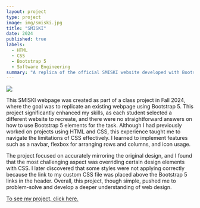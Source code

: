 ```yaml
---
layout: project
type: project
image: img/smiski.jpg
title: "SMISKI"
date: 2024
published: true
labels:
  - HTML
  - CSS
  - Bootstrap 5
  - Software Engineering
summary: "A replica of the official SMISKI website developed with Bootstrap."
---
```


<img class="img-fluid" src="../img/smiski-screenshot.png">

This SMISKI webpage was created as part of a class project in Fall 2024, where the goal was to replicate an existing webpage using Bootstrap 5. This project significantly enhanced my skills, as each student selected a different website to recreate, and there were no straightforward answers on how to use Bootstrap 5 elements for the task. Although I had previously worked on projects using HTML and CSS, this experience taught me to navigate the limitations of CSS effectively. I learned to implement features such as a navbar, flexbox for arranging rows and columns, and icon usage.

The project focused on accurately mirroring the original design, and I found that the most challenging aspect was overriding certain design elements with CSS. I later discovered that some styles were not applying correctly because the link to my custom CSS file was placed above the Bootstrap 5 links in the header. Overall, this project, though simple, pushed me to problem-solve and develop a deeper understanding of web design.

<a href="https://github.com/tiffanyduong1/smiski"> To see my project, click here. </a>
